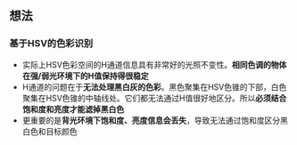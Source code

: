## 想法
### 基于HSV的色彩识别
- 实际上HSV色彩空间的H通道信息具有非常好的光照不变性。**相同色调的物体在强/弱光环境下的H值保持得很稳定**
- H通道的问题在于**无法处理黑白灰的色彩**。黑色聚集在HSV色锥的下部，白色聚集在HSV色锥的中轴线处。它们都无法通过H值很好地区分。所以**必须结合饱和度和亮度才能滤掉黑白色**
- 更重要的是**背光环境下饱和度、亮度信息会丢失**，导致无法通过饱和度区分黑白色和目标颜色